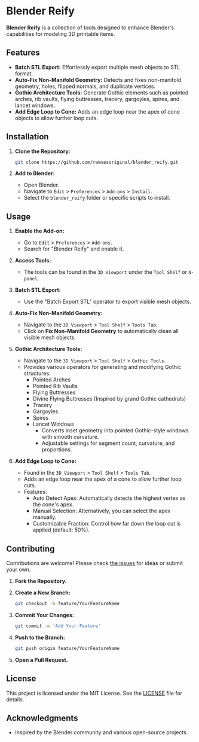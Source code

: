 # Blender Reify

**Blender Reify** is a collection of tools designed to enhance Blender's capabilities for modeling 3D printable items.

## Features

- **Batch STL Export:** Effortlessly export multiple mesh objects to STL format.
- **Auto-Fix Non-Manifold Geometry:** Detects and fixes non-manifold geometry, holes, flipped normals, and duplicate vertices.
- **Gothic Architecture Tools:** Generate Gothic elements such as pointed arches, rib vaults, flying buttresses, tracery, gargoyles, spires, and lancet windows.
- **Add Edge Loop to Cone:** Adds an edge loop near the apex of cone objects to allow further loop cuts.

## Installation

1. **Clone the Repository:**

   ```bash
   git clone https://github.com/ramsesoriginal/blender_reify.git
   ```

2. **Add to Blender:**

   - Open Blender.
   - Navigate to `Edit` > `Preferences` > `Add-ons` > `Install`.
   - Select the `blender_reify` folder or specific scripts to install.

## Usage

1. **Enable the Add-on:**

   - Go to `Edit` > `Preferences` > `Add-ons`.
   - Search for "Blender Reify" and enable it.

2. **Access Tools:**
   - The tools can be found in the `3D Viewport` under the `Tool Shelf` or `N-panel`.

3. **Batch STL Export:**
   - Use the "Batch Export STL" operator to export visible mesh objects.

4. **Auto-Fix Non-Manifold Geometry:**
   - Navigate to the `3D Viewport` > `Tool Shelf` > `Tools Tab`.
   - Click on **Fix Non-Manifold Geometry** to automatically clean all visible mesh objects.

5. **Gothic Architecture Tools:**
   - Navigate to the `3D Viewport` > `Tool Shelf` > `Gothic Tools`.
   - Provides various operators for generating and modifying Gothic structures:
      - Pointed Arches
      - Pointed Rib Vaults
      - Flying Buttresses
      - Divine Flying Buttresses (Inspired by grand Gothic cathedrals)
      - Tracery
      - Gargoyles
      - Spires
      - Lancet Windows
         - Converts inset geometry into pointed Gothic-style windows with smooth curvature.
         - Adjustable settings for segment count, curvature, and proportions.

5. **Add Edge Loop to Cone:**
   - Found in the `3D Viewport` > `Tool Shelf` > `Tools Tab`.
   - Adds an edge loop near the apex of a cone to allow further loop cuts.
   - Features:
      - Auto Detect Apex: Automatically detects the highest vertex as the cone's apex.
      - Manual Selection: Alternatively, you can select the apex manually.
      - Customizable Fraction: Control how far down the loop cut is applied (default: 50%).

## Contributing

Contributions are welcome! Please check [the issues](https://github.com/ramsesoriginal/blender_reify/issues) for ideas or submit your own.

1. **Fork the Repository.**

2. **Create a New Branch:**

   ```bash
   git checkout -b feature/YourFeatureName
   ```

3. **Commit Your Changes:**

   ```bash
   git commit -m 'Add Your Feature'
   ```

4. **Push to the Branch:**

   ```bash
   git push origin feature/YourFeatureName
   ```

5. **Open a Pull Request.**

## License

This project is licensed under the MIT License. See the [LICENSE](LICENSE) file for details.

## Acknowledgments

- Inspired by the Blender community and various open-source projects.
